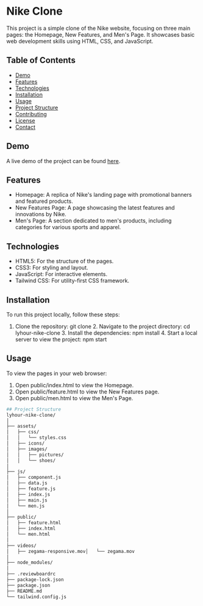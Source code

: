 # Nike Clone

This project is a simple clone of the Nike website, focusing on three main pages: the Homepage, New Features, and Men's Page. It showcases basic web development skills using HTML, CSS, and JavaScript.

## Table of Contents
- [Demo](#demo)
- [Features](#features)
- [Technologies](#technologies)
- [Installation](#installation)
- [Usage](#usage)
- [Project Structure](#project-structure)
- [Contributing](#contributing)
- [License](#license)
- [Contact](#contact)

## Demo
A live demo of the project can be found [here](#). 

## Features
- Homepage: A replica of Nike's landing page with promotional banners and featured products.
- New Features Page: A page showcasing the latest features and innovations by Nike.
- Men's Page: A section dedicated to men's products, including categories for various sports and apparel.

## Technologies
- HTML5: For the structure of the pages.
- CSS3: For styling and layout.
- JavaScript: For interactive elements.
- Tailwind CSS: For utility-first CSS framework.

## Installation
To run this project locally, follow these steps:

1. Clone the repository:
       git clone 
    2. Navigate to the project directory:
       cd lyhour-nike-clone
    3. Install the dependencies:
       npm install
    4. Start a local server to view the project:
       npm start
    
## Usage
To view the pages in your web browser:

1. Open public/index.html to view the Homepage.
2. Open public/feature.html to view the New Features page.
3. Open public/men.html to view the Men's Page.
```bash
## Project Structure
lyhour-nike-clone/
│
├── assets/
│   ├── css/
│   │   └── styles.css
│   ├── icons/
│   ├── images/
│   │   ├── pictures/
│   │   └── shoes/
│
├── js/
│   ├── component.js
│   ├── data.js
│   ├── feature.js
│   ├── index.js
│   ├── main.js
│   └── men.js
│
├── public/
│   ├── feature.html
│   ├── index.html
│   └── men.html
│
├── videos/
│   ├── zegama-responsive.mov│   └── zegama.mov
│
├── node_modules/
│
├── .reviewboardrc
├── package-lock.json
├── package.json
├── README.md
└── tailwind.config.js